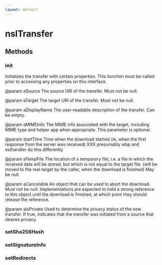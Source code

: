 ```yaml
---
layout: default
---
```


# nsITransfer #

## Methods ##

### init ###

Initializes the transfer with certain properties.  This function must
be called prior to accessing any properties on this interface.

@param aSource The source URI of the transfer. Must not be null.

@param aTarget The target URI of the transfer. Must not be null.

@param aDisplayName The user-readable description of the transfer.
                    Can be empty.

@param aMIMEInfo The MIME info associated with the target,
                 including MIME type and helper app when appropriate.
                 This parameter is optional.

@param startTime Time when the download started (ie, when the first
                 response from the server was received)
                 XXX presumably wbp and exthandler do this differently

@param aTempFile The location of a temporary file; i.e. a file in which
                 the received data will be stored, but which is not
                 equal to the target file. (will be moved to the real
                 target by the caller, when the download is finished)
                 May be null.

@param aCancelable An object that can be used to abort the download.
                   Must not be null.
                   Implementations are expected to hold a strong
                   reference to this object until the download is
                   finished, at which point they should release the
                   reference.

@param aIsPrivate Used to determine the privacy status of the new transfer.
                  If true, indicates that the transfer was initiated from
                  a source that desires privacy.


### setSha256Hash ###

### setSignatureInfo ###

### setRedirects ###
